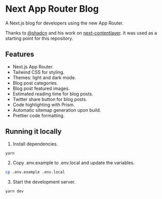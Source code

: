 # Next App Router Blog

A Next.js blog for developers using the new App Router.

Thanks to [@shadcn](https://github.com/shadcn) and his work on [next-contentlayer](https://github.com/shadcn/next-contentlayer). It was used as a starting point for this repository.

## Features

- Next.js App Router.
- Tailwind CSS for styling.
- Themes: light and dark mode.
- Blog post categories.
- Blog post featured images.
- Estimated reading time for blog posts.
- Twitter share button for blog posts.
- Code highlighting with Prism.
- Automatic sitemap generation upon build.
- Prettier code formatting.

## Running it locally

1. Install dependencies.

```bash
yarn
```

2. Copy .env.example to .env.local and update the variables.

```bash
cp .env.example .env.local
```

3. Start the development server.

```bash
yarn dev
```
